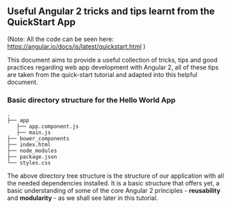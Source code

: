 ## Useful Angular 2 tricks and tips learnt from the QuickStart App

(Note: All the code can be seen here: https://angular.io/docs/js/latest/quickstart.html )

This document aims to provide a useful collection of tricks, tips and good practices regarding web app development with Angular 2, all of these tips are taken from the quick-start tutorial and adapted into this helpful document.

### Basic directory structure for the Hello World App
```
.
├── app
   ├── app.component.js
   ├── main.js
├── bower_components
├── index.html
├── node_modules
├── package.json
└── styles.css
```
The above directory tree structure is the structure of our application with all the needed dependencies installed. It is a basic structure that offers yet, a basic understanding of some of the core Angular 2 principles - **reusability** and **modularity** - as we shall see later in this tutorial.

